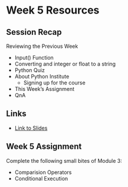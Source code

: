 # Week 5 Resources

## Session Recap
Reviewing the Previous Week
* Input() Function
* Converting and integer or float to a string
* Python Quiz
* About Python Institute
    * Signing up for the course
* This Week’s Assignment
* QnA

## Links
* [Link to Slides](https://github.com/WomenWhoCode/WWCodePython/blob/master/PythonForBeginners/Week_5_Resources/Week%205_%20Reviewing%20Input%20Function%20and%20Strings.pdf)


## Week 5 Assignment
Complete the following small bites of Module 3:
* Comparision Operators
* Conditional Execution

